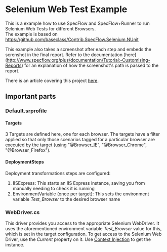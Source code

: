 # Selenium Web Test Example

This is a example how to use SpecFlow and SpecFlow+Runner to run Selenium Web Tests for different Browsers.  
The example is based on https://github.com/baseclass/Contrib.SpecFlow.Selenium.NUnit

This example also takes a screenshot after each step and embeds the screnshot in the final report. Refer to the documentation [here] (http://www.specflow.org/plus/documentation/Tutorial:-Customising-Reports) for an explanation of how the screenshot's path is passed to the report.

There is an article covering this project [here](https://specflow.org/2019/targeting-multiple-browser-with-a-single-test-with-specflow-3/).

## Important parts

### Default.srprofile

#### Targets
3 Targets are defined here, one for each browser. The targets have a filter applied so that only those scenarios tagged for a particular browser are executed by the target (using "@Browser_IE", "@Browser_Chrome", "@Browser_Firefox").

#### DeploymentSteps
Deployment transformations steps are configured:
1. IISExpress: This starts an IIS Express instance, saving you from manually needing to check it is running
2. EnvironmentVariable (once per target): This sets the environment variable *Test_Browser* to the desired browser name


### WebDriver.cs
This driver provides you access to the appropriate Selenium WebDriver. It uses the aforementioned environment variable *Test_Browser* value for this, which is set in the target configuration.
To get access to the Selenium Web Driver, use the _Current_ property on it. Use [Context Injection](http://www.specflow.org/documentation/Context-Injection/) to get the instance.